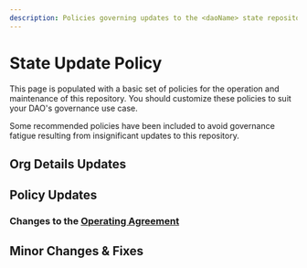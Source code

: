 ```yaml
---
description: Policies governing updates to the <daoName> state repository
---
```


# State Update Policy

This page is populated with a basic set of policies for the operation and maintenance of this repository. You should customize these policies to suit your DAO's governance use case.

Some recommended policies have been included to avoid governance fatigue resulting from insignificant updates to this repository.

## Org Details Updates

<!-- Briefly describe how your DAO makes changes to the Organization Details. -->

## Policy Updates

<!-- Briefly describe how your DAO makes changes to the Policies & Agreements category. -->

### Changes to the [Operating Agreement](../membership/#operating-agreement)

<!-- If your DAO uses an Operating Agreement, describe how changes will be made to the agreement here. -->

## Minor Changes & Fixes

<!-- Describe how minor changes and fixes will be handled by contributors who maintain this repository. -->
